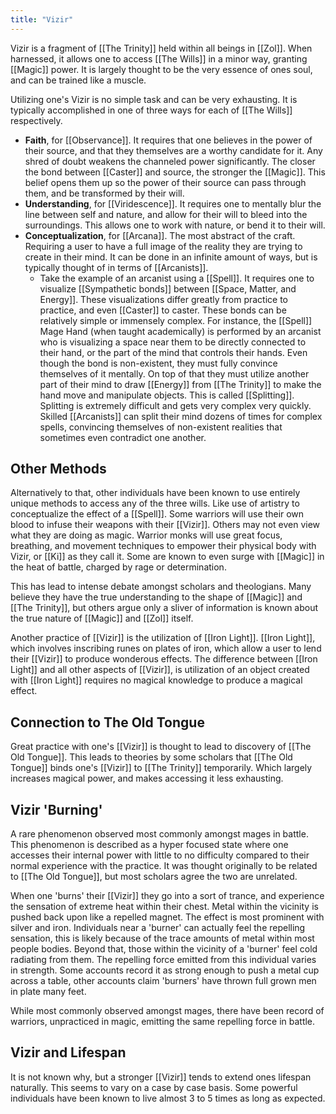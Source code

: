 ```yaml
---
title: "Vizir"
---
```

Vizir is a fragment of [[The Trinity]] held within all beings in [[Zol]]. When harnessed, it allows one to access [[The Wills]] in a minor way, granting [[Magic]] power. It is largely thought to be the very essence of ones soul, and can be trained like a muscle.

Utilizing one's Vizir is no simple task and can be very exhausting. It is typically accomplished in one of three ways for each of [[The Wills]] respectively.
- **Faith**, for [[Observance]]. It requires that one believes in the power of their source, and that they themselves are a worthy candidate for it. Any shred of doubt weakens the channeled power significantly. The closer the bond between [[Caster]] and source, the stronger the [[Magic]]. This belief opens them up so the power of their source can pass through them, and be transformed by their will.
- **Understanding**, for [[Viridescence]]. It requires one to mentally blur the line between self and nature, and allow for their will to bleed into the surroundings. This allows one to work with nature, or bend it to their will.
- **Conceptualization**, for [[Arcana]]. The most abstract of the craft. Requiring a user to have a full image of the reality they are trying to create in their mind. It can be done in an infinite amount of ways, but is typically thought of in terms of [[Arcanists]]. 
	- Take the example of an arcanist using a [[Spell]]. It requires one to visualize [[Sympathetic bonds]] between [[Space, Matter, and Energy]]. These visualizations differ greatly from practice to practice, and even [[Caster]] to caster. These bonds can be relatively simple or immensely complex. For instance, the [[Spell]] Mage Hand (when taught academically) is performed by an arcanist who is visualizing a space near them to be directly connected to their hand, or the part of the mind that controls their hands. Even though the bond is non-existent, they must fully convince themselves of it mentally. On top of that they must utilize another part of their mind to draw [[Energy]] from [[The Trinity]] to make the hand move and manipulate objects. This is called [[Splitting]]. Splitting is extremely difficult and gets very complex very quickly. Skilled [[Arcanists]] can split their mind dozens of times for complex spells, convincing themselves of non-existent realities that sometimes even contradict one another.

## Other Methods
Alternatively to that, other individuals have been known to use entirely unique methods to access any of the three wills. Like use of artistry to conceptualize the effect of a [[Spell]]. Some warriors will use their own blood to infuse their weapons with their [[Vizir]]. Others may not even view what they are doing as magic. Warrior monks will use great focus, breathing, and movement techniques to empower their physical body with Vizir, or [[Ki]] as they call it. Some are known to even surge with [[Magic]] in the heat of battle, charged by rage or determination.

This has lead to intense debate amongst scholars and theologians. Many believe they have the true understanding to the shape of [[Magic]] and [[The Trinity]], but others argue only a sliver of information is known about the true nature of [[Magic]] and [[Zol]] itself.

Another practice of [[Vizir]] is the utilization of [[Iron Light]]. [[Iron Light]], which involves inscribing runes on plates of iron, which allow a user to lend their [[Vizir]] to produce wonderous effects. The difference between [[Iron Light]] and all other aspects of [[Vizir]], is utilization of an object created with [[Iron Light]] requires no magical knowledge to produce a magical effect.

## Connection to The Old Tongue
Great practice with one's [[Vizir]] is thought to lead to discovery of [[The Old Tongue]]. This leads to theories by some scholars that [[The Old Tongue]] binds one's [[Vizir]] to [[The Trinity]] temporarily. Which largely increases magical power, and makes accessing it less exhausting.

## Vizir 'Burning'
A rare phenomenon observed most commonly amongst mages in battle. This phenomenon is described as a hyper focused state where one accesses their internal power with little to no difficulty compared to their normal experience with the practice. It was thought originally to be related to [[The Old Tongue]], but most scholars agree the two are unrelated.

When one 'burns' their [[Vizir]] they go into a sort of trance, and experience the sensation of extreme heat within their chest. Metal within the vicinity is pushed back upon like a repelled magnet. The effect is most prominent with silver and iron. Individuals near a 'burner' can actually feel the repelling sensation, this is likely because of the trace amounts of metal within most people bodies. Beyond that, those within the vicinity of a 'burner' feel cold radiating from them. The repelling force emitted from this individual varies in strength. Some accounts record it as strong enough to push a metal cup across a table, other accounts claim 'burners' have thrown full grown men in plate many feet.

While most commonly observed amongst mages, there have been record of warriors, unpracticed in magic, emitting the same repelling force in battle.

## Vizir and Lifespan
It is not known why, but a stronger [[Vizir]] tends to extend ones lifespan naturally. This seems to vary on a case by case basis. Some powerful individuals have been known to live almost 3 to 5 times as long as expected.